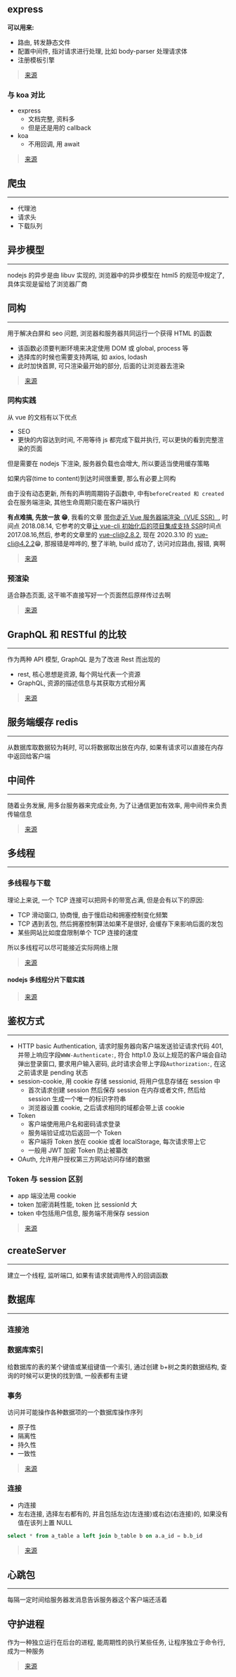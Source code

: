 ## express

**可以用来:**

- 路由, 转发静态文件
- 配置中间件, 指对请求进行处理, 比如 body-parser 处理请求体
- 注册模板引擎

> [来源](https://developer.mozilla.org/zh-CN/docs/learn/Server-side/Express_Nodejs/Introduction)

### 与 koa 对比

- express
  - 文档完整, 资料多
  - 但是还是用的 callback
- koa
  - 不用回调, 用 await

> [来源](https://www.zhihu.com/question/38879363)

## 爬虫

---

- 代理池
- 请求头
- 下载队列

## 异步模型

---

nodejs 的异步是由 libuv 实现的, 浏览器中的异步模型在 html5 的规范中规定了, 具体实现是留给了浏览器厂商

## 同构

---

用于解决白屏和 seo 问题, 浏览器和服务器共同运行一个获得 HTML 的函数

- 该函数必须要判断环境来决定使用 DOM 或 global, process 等
- 选择库的时候也需要支持两端, 如 axios, lodash
- 此时加快首屏, 可只渲染最开始的部分, 后面的让浏览器去渲染

> [来源](https://juejin.im/post/5c821dc45188257e1f2915b1)

### 同构实践

从 vue 的文档有以下优点

- SEO
- 更快的内容达到时间, 不用等待 js 都完成下载并执行, 可以更快的看到完整渲染的页面

但是需要在 nodejs 下渲染, 服务器负载也会增大, 所以要适当使用缓存策略

如果内容(time to content)到达时间很重要, 那么有必要上同构

由于没有动态更新, 所有的声明周期钩子函数中, 中有`beforeCreated 和 created`会在服务端渲染, 其他生命周期只能在客户端执行

**有点难搞, 先放一放 😁**, 我看的文章 [带你走近 Vue 服务器端渲染（VUE SSR）](https://juejin.im/post/5b72d3d7518825613c02abd6), 时间点 2018.08.14, 它参考的文章[让 vue-cli 初始化后的项目集成支持 SSR](http://blog.myweb.kim/vue/%E8%AE%A9vue-cli%E5%88%9D%E5%A7%8B%E5%8C%96%E5%90%8E%E7%9A%84%E9%A1%B9%E7%9B%AE%E9%9B%86%E6%88%90%E6%94%AF%E6%8C%81SSR/)时间点 2017.08.16,然后, 参考的文章里的 vue-cli@2.8.2, 现在 2020.3.10 的 vue-cli@4.2.2😁, 那报错是哗哗的, 整了半晌, build 成功了, 访问对应路由, 报错, 爽啊

> [来源](https://ssr.vuejs.org/zh/)

### 预渲染

适合静态页面, 这干嘛不直接写好一个页面然后原样传过去啊

> [来源](https://tech.meituan.com/2018/11/15/first-contentful-paint-practice.html)

## GraphQL 和 RESTful 的比较

---

作为两种 API 模型, GraphQL 是为了改进 Rest 而出现的

- rest, 核心思想是资源, 每个网址代表一个资源
- GraphQL, 资源的描述信息与其获取方式相分离

> [来源](https://www.jianshu.com/p/2ad286397f7a)

## 服务端缓存 redis

---

从数据库取数据较为耗时, 可以将数据取出放在内存, 如果有请求可以直接在内存中返回给客户端

## 中间件

---

随着业务发展, 用多台服务器来完成业务, 为了让通信更加有效率, 用中间件来负责传输信息

> [来源](https://www.zhihu.com/question/19730582)

## 多线程

---

### 多线程与下载

理论上来说, 一个 TCP 连接可以把网卡的带宽占满, 但是会有以下的原因:

- TCP 滑动窗口, 协商慢, 由于慢启动和拥塞控制变化频繁
- TCP 遇到丢包, 然后拥塞控制算法如果不是很好, 会缓存下来影响后面的发包
- 某些网站比如度盘限制单个 TCP 连接的速度

所以多线程可以尽可能接近实际网络上限

> [来源](https://www.zhihu.com/question/376805151)

#### nodejs 多线程分片下载实践

> [来源](https://segmentfault.com/a/1190000016704648)

## 鉴权方式

---

- HTTP basic Authentication, 请求时服务器向客户端发送验证请求代码 401, 并带上响应字段`WWW-Authenticate:`, 符合 http1.0 及以上规范的客户端会自动弹出登录窗口, 要求用户输入密码, 此时请求会带上字段`Authorization:`, 在这之前请求是 pending 状态
- session-cookie, 用 cookie 存储 sessionid, 将用户信息存储在 session 中
  - 首次请求创建 session 然后保存 session 在内存或者文件, 然后给 session 生成一个唯一的标识字符串
  - 浏览器设置 cookie, 之后请求相同的域都会带上该 cookie
- Token
  - 客户端使用用户名和密码请求登录
  - 服务端验证成功后返回一个 Token
  - 客户端将 Token 放在 cookie 或者 localStorage, 每次请求带上它
  - 一般用 JWT 加密 Token 防止被纂改
- OAuth, 允许用户授权第三方网站访问存储的数据

### Token 与 session 区别

- app 端没法用 cookie
- token 加密消耗性能, token 比 sessionId 大
- token 中包括用户信息, 服务端不用保存 session

> [来源](https://www.lishuaishuai.com/nodejs/1167.html?soure=jj)

## createServer

---

建立一个线程, 监听端口, 如果有请求就调用传入的回调函数

## 数据库

---

### 连接池

### 数据库索引

给数据库的表的某个键值或某组键值一个索引, 通过创建 b+树之类的数据结构, 查询的时候可以更快的找到值, 一般表都有主键

### 事务

访问并可能操作各种数据项的一个数据库操作序列

- 原子性
- 隔离性
- 持久性
- 一致性

> [来源](https://zhuanlan.zhihu.com/p/43493165)

### 连接

- 内连接
- 左右连接, 选择左右都有的, 并且包括左边(左连接)或右边(右连接)的, 如果没有值在该列上置 NULL

```sql
select * from a_table a left join b_table b on a.a_id = b.b_id
```

> [来源](https://blog.csdn.net/plg17/article/details/78758593)

## 心跳包

---

每隔一定时间给服务器发消息告诉服务器这个客户端还活着

## 守护进程

作为一种独立运行在后台的进程, 能周期性的执行某些任务, 让程序独立于命令行, 成为一种服务

> [来源](https://www.zhihu.com/question/38609004/answer/202859302)
